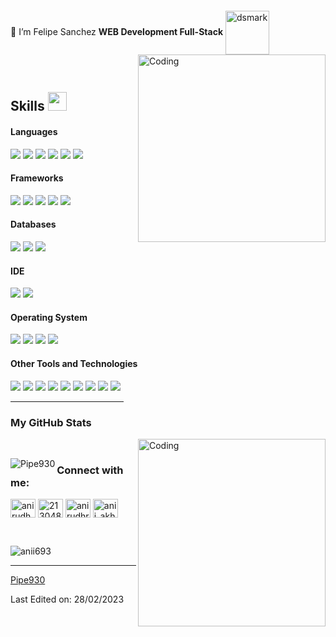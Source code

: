 

<p align="left"> <a href="https://twitter.com/" target="blank"><img src="https://img.shields.io/twitter/follow/?logo=twitter&style=for-the-badge" alt="" /></a> </p>

🌱 I’m Felipe Sanchez **WEB Development Full-Stack**
<img alt="dsmark" align="center" height="70px" width="70px" src="https://c.tenor.com/cXlrPENTVkEAAAAi/chika-dance.gif">
<img align="right" alt="Coding" width="300" src="https://i.pinimg.com/originals/81/17/8b/81178b47a8598f0c81c4799f2cdd4057.gif">


<br>

## Skills <img src="https://media.giphy.com/media/iY8CRBdQXODJSCERIr/giphy.gif" width="30px">&nbsp; 

<h4> Languages </h4>
<span> 
  <img src="https://img.shields.io/badge/Python-3776AB?style=for-the-badge&logo=python&logoColor=white">
  <img src="https://img.shields.io/badge/Javascript-3776AB?style=for-the-badge&logo=javascript&logoColor=black&color=%23FFF415">
  <img src="https://img.shields.io/badge/Typescript-3776AB?style=for-the-badge&logo=typescript&logoColor=white&color=%231551FF">
  <img src="https://img.shields.io/badge/HTML-3776AB?style=for-the-badge&logo=html5&logoColor=white&color=%23FF5F15">
  <img src="https://img.shields.io/badge/CSS-3776AB?style=for-the-badge&logo=css3&logoColor=white&color=%23158AFF">
  <img src="https://img.shields.io/badge/SASS-hotpink.svg?style=for-the-badge&logo=SASS&logoColor=white">
</span>

<h4> Frameworks </h4>
<span>
  <img src="https://img.shields.io/badge/Express.js-000000?style=for-the-badge&logo=express&logoColor=white">
  <img src="https://img.shields.io/badge/Angular-3776AB?style=for-the-badge&logo=angular&color=%23FF1515">
  <img src="https://img.shields.io/badge/Django-3776AB?style=for-the-badge&logo=django&logoColor=white&color=%23177837">
  <img src="https://img.shields.io/badge/Node.js-339933?style=for-the-badge&logo=nodedotjs&logoColor=white">
  <img src="https://img.shields.io/badge/Ionic-3776AB?style=for-the-badge&logo=ionic&logoColor=white&color=%232B9FFF">
</span>

<h4> Databases </h4>
<span>
  <img src="https://img.shields.io/badge/Mysql-3776AB?style=for-the-badge&logo=mysql&logoColor=white&color=%2330A9E5">
  <img src="https://img.shields.io/badge/MongoDB-%234ea94b.svg?style=for-the-badge&logo=mongodb&logoColor=white">
  <img src="https://img.shields.io/badge/Oracle_Sql-3776AB?style=for-the-badge&logo=oracle&logoColor=white&color=%23FF8133">
</span>

<h4> IDE </h4>
<span>
  <img src="https://img.shields.io/badge/Visual_Studio-3776AB?style=for-the-badge&logo=visualstudio&logoColor=white&color=%238F3BBF">
  <img src="https://img.shields.io/badge/Visual_Studio_Code-0078D4?style=for-the-badge&logo=visual%20studio%20code&logoColor=white">
</span>

<h4> Operating System </h4>
<span>
  <img src="https://img.shields.io/badge/Linux-FCC624?style=for-the-badge&logo=linux&logoColor=black">
  <img src="https://img.shields.io/badge/Arch_Linux-3776AB?style=for-the-badge&logo=archlinux&logoColor=white&color=%232B32FF">
  <img src="https://img.shields.io/badge/Windows-0078D6?style=for-the-badge&logo=windows&logoColor=white">
  <img src="https://img.shields.io/badge/Android-3DDC84?style=for-the-badge&logo=android&logoColor=white">
</span>

<h4> Other Tools and Technologies </h4>
<span>
  <img src="https://img.shields.io/badge/Git-F05032?style=for-the-badge&logo=git&logoColor=white">
  <img src="https://img.shields.io/badge/Postman-FF6C37?style=for-the-badge&logo=Postman&logoColor=white">
  <img src="https://img.shields.io/badge/Shell_Script-3776AB?style=for-the-badge&logo=gnu-bash&logoColor=white&color=%232E2E2E">
  <img src="https://img.shields.io/badge/json-5E5C5C?style=for-the-badge&logo=json&logoColor=white">
  <img src="https://img.shields.io/badge/NPM-%23CB3837.svg?style=for-the-badge&logo=npm&logoColor=white">
  <img src="https://img.shields.io/badge/Amazon_Web_Service-3776AB?style=for-the-badge&logo=amazon-aws&logoColor=white&color=%23232f3e">
  <img src="https://img.shields.io/badge/jasmine-3776AB?style=for-the-badge&logo=jasmine&logoColor=white&color=%238A4182">
  <img src="https://img.shields.io/badge/jest-3776AB?style=for-the-badge&logo=jest&logoColor=white&color=%23FF5733">
  <img src="https://img.shields.io/badge/Virtual_Box-3776AB?style=for-the-badge&logo=virtualbox&logoColor=white&color=%232F4F7D">
</span>

<hr width="36%" >

<h3>My GitHub Stats</h3>
<img align="right" alt="Coding" width="300" src="https://cdn.dribbble.com/users/1277312/screenshots/14733298/media/39b1045e593737587dd60e42c8422d1f.gif" >
<br>


<p><img align="left" src="https://github-readme-stats.vercel.app/api/top-langs?username=Pipe930&show_icons=true&theme=dark&locale=en&layout=compact" alt="Pipe930" /></p>


<h3 align="left">Connect with me:</h3>
<p align="left">
<a href="https://linkedin.com/in/anirudh-rai-072732220" target="blank"><img align="center" src="https://raw.githubusercontent.com/rahuldkjain/github-profile-readme-generator/master/src/images/icons/Social/linked-in-alt.svg" alt="anirudh-rai-072732220" height="30" width="40" /></a>
<a href="https://stackoverflow.com/users/21304875" target="blank"><img align="center" src="https://raw.githubusercontent.com/rahuldkjain/github-profile-readme-generator/master/src/images/icons/Social/stack-overflow.svg" alt="21304875" height="30" width="40" /></a>
<a href="https://kaggle.com/anirudhrai693" target="blank"><img align="center" src="https://raw.githubusercontent.com/rahuldkjain/github-profile-readme-generator/master/src/images/icons/Social/kaggle.svg" alt="anirudhrai693" height="30" width="40" /></a>
<a href="https://instagram.com/anii_akhil" target="blank"><img align="center" src="https://raw.githubusercontent.com/rahuldkjain/github-profile-readme-generator/master/src/images/icons/Social/instagram.svg" alt="anii_akhil" height="30" width="40" /></a>
</p>
<br>
<p align="left"> <img src="https://komarev.com/ghpvc/?username=anii693&label=Profile%20views&color=0e75b6&style=flat" alt="anii693" /> </p>

------


[Pipe930](https://github.com/Pipe930)

Last Edited on: 28/02/2023

<!--
**Pipe930/Pipe930** is a ✨ _special_ ✨ repository because its `README.md` (this file) appears on your GitHub profile.

Here are some ideas to get you started:

- 🔭 I’m currently working on ...
- 🌱 I’m currently learning ...
- 👯 I’m looking to collaborate on ...
- 🤔 I’m looking for help with ...
- 💬 Ask me about ...
- 📫 How to reach me: ...
- 😄 Pronouns: ...
- ⚡ Fun fact: ...
-->
